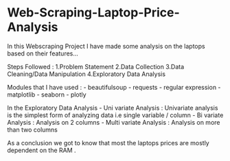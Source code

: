 # Web-Scraping-Laptop-Price-Analysis

In this Webscraping Project I have made some analysis on the laptops based on their features...

Steps Followed : 
  1.Problem Statement
  2.Data Collection 
  3.Data Cleaning/Data Manipulation 
  4.Exploratory Data Analysis

Modules that I have used :
    - beautifulsoup
    - requests
    - regular expression
    - matplotlib
    - seaborn
    - plotly
    
In the Exploratory Data Analysis 
    - Uni variate Analysis : Univariate analysis is the simplest form of analyzing data i.e single variable / column
    - Bi variate Analysis : Analysis on 2 columns
    - Multi variate Analysis : Analysis on more than two columns 

As a conclusion we got to know that most the laptops prices are mostly dependent on the RAM .
